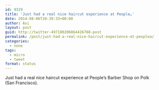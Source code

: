 ```yaml
---
id: 9329
title: 'Just had a real nice haircut experience at People…'
date: 2014-08-06T20:39:33+00:00
author: Avi
layout: post
guid: http://twitter-497180206864416768-post
permalink: /post/just-had-a-real-nice-haircut-experience-at-peoplea/
categories:
  - none
tags:
  - micro
  - tweet
format: status
---
```

Just had a real nice haircut experience at People’s Barber Shop on Polk (San Francisco).